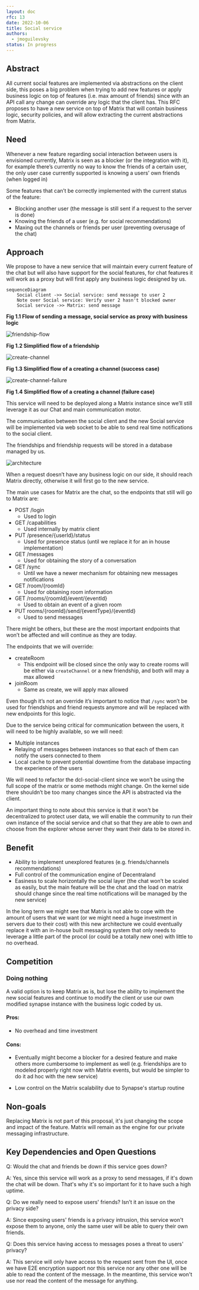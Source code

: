 ```yaml
---
layout: doc
rfc: 13
date: 2022-10-06
title: Social service
authors:
  - jmoguilevsky
status: In progress
---
```


## Abstract

<!--
Insert here a brief paragraph summarizing the RFC in its current state.
This section shall provide an overview of whether this is a settled
decision, alternatives explored and a short summary of relevant
background information and key insights.
-->

All current social features are implemented via abstractions on the client side, this poses a big problem when trying to add new features or apply business logic on top of features (i.e. max amount of friends) since with an API call any change can override any logic that the client has. This RFC proposes to have a new service on top of Matrix that will contain business logic, security policies, and will allow extracting the current abstractions from Matrix.

## Need

<!--
Why is this RFC needed?  Briefly describe the need motivating this
proposed artifact to be created or work be done.  What problem does it
solve? Include an estimate of actual or perceived effort/gain.
-->

Whenever a new feature regarding social interaction between users is envisioned currently, Matrix is seen as a blocker (or the integration with it), for example there’s currently no way to know the friends of a certain user, the only user case currently supported is knowing a users’ own friends (when logged in)

Some features that can’t be correctly implemented with the current status of the feature:

- Blocking another user (the message is still sent if a request to the server is done)
- Knowing the friends of a user (e.g. for social recommendations)
- Maxing out the channels or friends per user (preventing overusage of the chat)

## Approach

<!--
How do you intend on addressing the need?  Describe what you plan on
doing and the rationale behind the decisions you propose.  Then lay out
the plan of execution, in rough order of how the execution should take
place.  Include the rollout plan as well. (This is usually the longest
section of the RFC) Hint: don’t be afraid of posting illustrations! The
level of detail here has to be enough to give the reader  a clear
understanding of the solution - it is up to the writer to decide.
Further detail can be addressed to satisfy comments and increase clarity.
-->

We propose to have a new service that will maintain every current feature of the chat but will also have support for the social features, for chat features it will work as a proxy but will first apply any business logic designed by us.

```mermaid
sequenceDiagram
    Social client ->> Social service: send message to user 2
    Note over Social service: Verify user 2 hasn't blocked owner
    Social service ->> Matrix: send message
```

<b>Fig 1.1 Flow of sending a message, social service as proxy with business logic</b>

![friendship-flow](img/rfc-13/fig1.2.svg)

<b>Fig 1.2 Simplified flow of a friendship</b>

![create-channel](img/rfc-13/fig1.3.svg)

<b>Fig 1.3 Simplified flow of a creating a channel (success case)</b>

![create-channel-failure](img/rfc-13/fig1.4.svg)

<b>Fig 1.4 Simplified flow of a creating a channel (failure case)</b>

This service will need to be deployed along a Matrix instance since we’ll still leverage it as our Chat and main communication motor.

The communication between the social client and the new Social service will be implemented via web socket to be able to send real time notifications to the social client.

The friendships and friendship requests will be stored in a database managed by us.

![architecture](img/rfc-13/architecture.svg)

When a request doesn’t have any business logic on our side, it should reach Matrix directly, otherwise it will first go to the new service.

The main use cases for Matrix are the chat, so the endpoints that still will go to Matrix are:

- POST /login
  - Used to login
- GET /capabilities
  - Used internally by matrix client
- PUT /presence/{userId}/status
  - Used for presence status (until we replace it for an in house implementation)
- GET /messages
  - Used for obtaining the story of a conversation
- GET /sync
  - Until we have a newer mechanism for obtaining new messages notifications
- GET /room/{roomId}
  - Used for obtaining room information
- GET /rooms/{roomId}/event/{eventId}
  - Used to obtain an event of a given room
- PUT rooms/{roomId}/send/{eventType}/{eventId}
  - Used to send messages

There might be others, but these are the most important endpoints that won’t be affected and will continue as they are today.

The endpoints that we will override:

- createRoom
  - This endpoint will be closed since the only way to create rooms will be either via `createChannel` or a new friendship, and both will may a max allowed
- joinRoom
  - Same as create, we will apply max allowed

Even though it’s not an override it’s important to notice that `/sync` won’t be used for friendships and friend requests anymore and will be replaced with new endpoints for this logic.

Due to the service being critical for communication between the users, it will need to be highly available, so we will need:

- Multiple instances
- Relaying of messages between instances so that each of them can notify the users connected to them
- Local cache to prevent potential downtime from the database impacting the experience of the users

We will need to refactor the dcl-social-client since we won’t be using the full scope of the matrix or some methods might change. On the kernel side there shouldn’t be too many changes since the API is abstracted via the client.

An important thing to note about this service is that it won't be decentralized to protect user data, we will enable the community to run their own instance of the social service and chat so that they are able to own and choose from the explorer whose server they want their data to be stored in.

## Benefit

<!--
What are the benefits / merits of this approach?  Tie the benefit
directly back into the satisfaction of the need.  How does this benefit
the client / user? How does the unique approach yield unique customer benefits?
-->

- Ability to implement unexplored features (e.g. friends/channels recommendations)
- Full control of the communication engine of Decentraland
- Easiness to scale horizontally the social layer (the chat won’t be scaled as easily, but the main feature will be the chat and the load on matrix should change since the real time notifications will be managed by the new service)

In the long term we might see that Matrix is not able to cope with the amount of users that we want (or we might need a huge investment in servers due to their cost) with this new architecture we could eventually replace it with an in-house built messaging system that only needs to leverage a little part of the procol (or could be a totally new one) with little to no overhead.

## Competition

<!--
What other options were considered? Give an honest treatment of why
these alternatives were not satisfactory. Identify the competition and
demonstrate that the competition is clearly understood. Include the
“what if we do nothing” alternative.
-->

### Doing nothing

A valid option is to keep Matrix as is, but lose the ability to implement the new social features and continue to modify the client or use our own modified synapse instance with the business logic coded by us.

#### Pros:

- No overhead and time investment

#### Cons:

- Eventually might become a blocker for a desired feature and make others more cumbersome to implement as well (e.g. friendships are to modeled properly right now with Matrix events, but would be simpler to do it ad hoc with the new service)

- Low control on the Matrix scalability due to Synapse's startup routine

## Non-goals

Replacing Matrix is not part of this proposal, it's just changing the scope and impact of the feature. Matrix will remain as the engine for our private messaging infrastructure.

## Key Dependencies and Open Questions

Q: Would the chat and friends be down if this service goes down?

A: Yes, since this service will work as a proxy to send messages, if it's down the chat will be down. That's why it's so important for it to have such a high uptime.

Q: Do we really need to expose users' friends? Isn’t it an issue on the privacy side?

A: Since exposing users' friends is a privacy intrusion, this service won't expose them to anyone, only the same user will be able to query their own friends. 

Q: Does this service having access to messages poses a threat to users' privacy?

A: This service will only have access to the request sent from the UI, once we have E2E encryption support nor this service nor any other one will be able to read the content of the message. In the meantime, this service won't use nor read the content of the message for anything.
